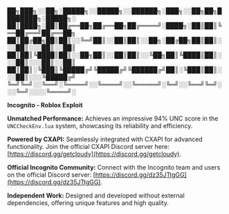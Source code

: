 
██╗███╗░░██╗░█████╗░░█████╗░░██████╗░███╗░░██╗██╗████████╗░█████╗░
██║████╗░██║██╔══██╗██╔══██╗██╔════╝░████╗░██║██║╚══██╔══╝██╔══██╗
██║██╔██╗██║██║░░╚═╝██║░░██║██║░░██╗░██╔██╗██║██║░░░██║░░░██║░░██║
██║██║╚████║██║░░██╗██║░░██║██║░░╚██╗██║╚████║██║░░░██║░░░██║░░██║
██║██║░╚███║╚█████╔╝╚█████╔╝╚██████╔╝██║░╚███║██║░░░██║░░░╚█████╔╝
╚═╝╚═╝░░╚══╝░╚════╝░░╚════╝░░╚═════╝░╚═╝░░╚══╝╚═╝░░░╚═╝░░░░╚════╝░

**Incognito - Roblox Exploit**  

**Unmatched Performance:** Achieves an impressive 94% UNC score in the `UNCCheckEnv.lua` system, showcasing its reliability and efficiency.

**Powered by CXAPI:** Seamlessly integrated with CXAPI for advanced functionality. Join the official CXAPI Discord server here: 
[https://discord.gg/getcloudy](https://discord.gg/getcloudy).  

**Official Incognito Community:** Connect with the Incognito team and users on the official Discord server: 
[https://discord.gg/dz35JTtgGG](https://discord.gg/dz35JTtgGG).  

**Independent Work:** Designed and developed without external dependencies, offering unique features and high quality.  
